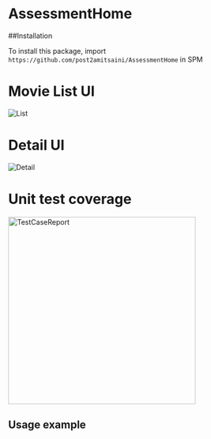 # AssessmentHome

##Installation

To install this package, import `https://github.com/post2amitsaini/AssessmentHome` in SPM
# Movie List UI
![List](https://github.com/post2amitsaini/AssessmentHome/assets/43773429/2b5f7516-7b88-4b32-b753-982b9270ee2b)

# Detail UI
![Detail](https://github.com/post2amitsaini/AssessmentHome/assets/43773429/aa0b5840-22d8-4ed6-9201-70b893829c78)

# Unit test coverage
<img width="379" alt="TestCaseReport" src="https://github.com/post2amitsaini/AssessmentHome/assets/43773429/09aff609-1473-4a66-b0b1-c51c7266e47a">

## Usage example 

```swift


```
